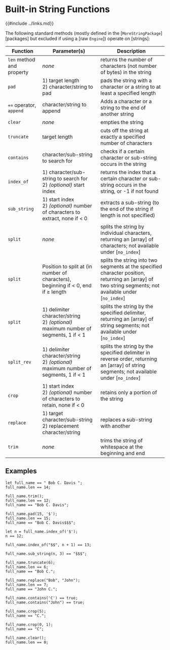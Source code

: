 Built-in String Functions
========================

{{#include ../links.md}}

The following standard methods (mostly defined in the [`MoreStringPackage`][packages] but excluded if
using a [raw `Engine`]) operate on [strings]:

| Function                  | Parameter(s)                                                                           | Description                                                                                                                                            |
| ------------------------- | -------------------------------------------------------------------------------------- | ------------------------------------------------------------------------------------------------------------------------------------------------------ |
| `len` method and property | _none_                                                                                 | returns the number of characters (not number of bytes) in the string                                                                                   |
| `pad`                     | 1) target length<br/>2) character/string to pad                                        | pads the string with a character or a string to at least a specified length                                                                            |
| `+=` operator, `append`   | character/string to append                                                             | Adds a character or a string to the end of another string                                                                                              |
| `clear`                   | _none_                                                                                 | empties the string                                                                                                                                     |
| `truncate`                | target length                                                                          | cuts off the string at exactly a specified number of characters                                                                                        |
| `contains`                | character/sub-string to search for                                                     | checks if a certain character or sub-string occurs in the string                                                                                       |
| `index_of`                | 1) character/sub-string to search for<br/>2) _(optional)_ start index                  | returns the index that a certain character or sub-string occurs in the string, or -1 if not found                                                      |
| `sub_string`              | 1) start index<br/>2) _(optional)_ number of characters to extract, none if < 0        | extracts a sub-string (to the end of the string if length is not specified)                                                                            |
| `split`                   | _none_                                                                                 | splits the string by individual characters, returning an [array] of characters; not available under [`no_index`]                                       |
| `split`                   | Position to split at (in number of characters), beginning if < 0, end if ≥ length      | splits the string into two segments at the specified character position, returning an [array] of two string segments; not available under [`no_index`] |
| `split`                   | 1) delimiter character/string<br/>2) _(optional)_ maximum number of segments, 1 if < 1 | splits the string by the specified delimiter, returning an [array] of string segments; not available under [`no_index`]                                |
| `split_rev`               | 1) delimiter character/string<br/>2) _(optional)_ maximum number of segments, 1 if < 1 | splits the string by the specified delimiter in reverse order, returning an [array] of string segments; not available under [`no_index`]               |
| `crop`                    | 1) start index<br/>2) _(optional)_ number of characters to retain, none if < 0         | retains only a portion of the string                                                                                                                   |
| `replace`                 | 1) target character/sub-string<br/>2) replacement character/string                     | replaces a sub-string with another                                                                                                                     |
| `trim`                    | _none_                                                                                 | trims the string of whitespace at the beginning and end                                                                                                |

Examples
--------

```rust,no_run
let full_name == " Bob C. Davis ";
full_name.len == 14;

full_name.trim();
full_name.len == 12;
full_name == "Bob C. Davis";

full_name.pad(15, '$');
full_name.len == 15;
full_name == "Bob C. Davis$$$";

let n = full_name.index_of('$');
n == 12;

full_name.index_of("$$", n + 1) == 13;

full_name.sub_string(n, 3) == "$$$";

full_name.truncate(6);
full_name.len == 6;
full_name == "Bob C.";

full_name.replace("Bob", "John");
full_name.len == 7;
full_name == "John C.";

full_name.contains('C') == true;
full_name.contains("John") == true;

full_name.crop(5);
full_name == "C.";

full_name.crop(0, 1);
full_name == "C";

full_name.clear();
full_name.len == 0;
```
